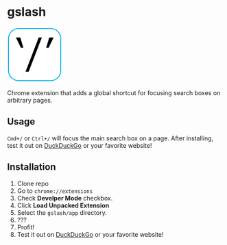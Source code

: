 # gslash

![gslash](https://raw.githubusercontent.com/Shrugs/gslash/master/app/images/icon-128.png)

Chrome extension that adds a global shortcut for focusing search boxes on arbitrary pages.

## Usage

`Cmd+/` or `Ctrl+/` will focus the main search box on a page. After installing, test it out on [DuckDuckGo](https://duckduckgo.com/?q=test) or your favorite website!

## Installation

1. Clone repo
2. Go to `chrome://extensions`
3. Check **Develper Mode** checkbox.
4. Click **Load Unpacked Extension**
5. Select the `gslash/app` directory.
6. ???
7. Profit!
8. Test it out on [DuckDuckGo](https://duckduckgo.com/?q=test) or your favorite website!